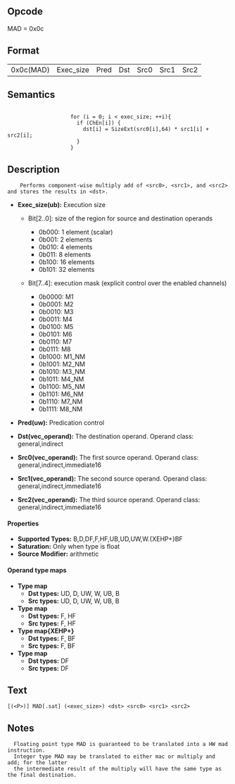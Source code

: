 <!---======================= begin_copyright_notice ============================

Copyright (C) 2020-2022 Intel Corporation

SPDX-License-Identifier: MIT

============================= end_copyright_notice ==========================-->

## Opcode

  MAD = 0x0c

## Format

| | | | | | | |
| --- | --- | --- | --- | --- | --- | --- |
| 0x0c(MAD) | Exec_size | Pred | Dst | Src0 | Src1 | Src2 |


## Semantics


```

                    for (i = 0; i < exec_size; ++i){
                      if (ChEn[i]) {
                        dst[i] = SizeExt(src0[i],64) * src1[i] + src2[i];
                      }
                    }
```

## Description





```
    Performs component-wise multiply add of <src0>, <src1>, and <src2> and stores the results in <dst>.
```


- **Exec_size(ub):** Execution size

  - Bit[2..0]: size of the region for source and destination operands

    - 0b000:  1 element (scalar)
    - 0b001:  2 elements
    - 0b010:  4 elements
    - 0b011:  8 elements
    - 0b100:  16 elements
    - 0b101:  32 elements
  - Bit[7..4]: execution mask (explicit control over the enabled channels)

    - 0b0000:  M1
    - 0b0001:  M2
    - 0b0010:  M3
    - 0b0011:  M4
    - 0b0100:  M5
    - 0b0101:  M6
    - 0b0110:  M7
    - 0b0111:  M8
    - 0b1000:  M1_NM
    - 0b1001:  M2_NM
    - 0b1010:  M3_NM
    - 0b1011:  M4_NM
    - 0b1100:  M5_NM
    - 0b1101:  M6_NM
    - 0b1110:  M7_NM
    - 0b1111:  M8_NM

- **Pred(uw):** Predication control


- **Dst(vec_operand):** The destination operand. Operand class: general,indirect


- **Src0(vec_operand):** The first source operand. Operand class: general,indirect,immediate16


- **Src1(vec_operand):** The second source operand. Operand class: general,indirect,immediate16


- **Src2(vec_operand):** The third source operand. Operand class: general,indirect,immediate16


#### Properties
- **Supported Types:** B,D,DF,F,HF,UB,UD,UW,W.{XEHP+}BF
- **Saturation:** Only when type is float
- **Source Modifier:** arithmetic


#### Operand type maps
- **Type map**
  -  **Dst types:** UD, D, UW, W, UB, B
  -  **Src types:** UD, D, UW, W, UB, B
- **Type map**
  -  **Dst types:** F, HF
  -  **Src types:** F, HF
- **Type map{XEHP+}**
  -  **Dst types:** F, BF
  -  **Src types:** F, BF
- **Type map**
  -  **Dst types:** DF
  -  **Src types:** DF


## Text
```
[(<P>)] MAD[.sat] (<exec_size>) <dst> <src0> <src1> <src2>
```

## Notes





      Floating point type MAD is guaranteed to be translated into a HW mad instruction.
      Integer type MAD may be translated to either mac or multiply and add; for the latter
      the intermediate result of the multiply will have the same type as the final destination.

